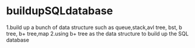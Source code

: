 # buildupSQLdatabase
1.build up a bunch of data structure such as queue,stack,avl tree, bst, b tree, b+ tree,map
2.using b+ tree as the data structure to build up the SQL database
